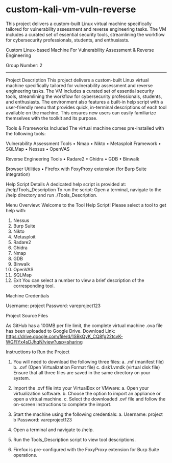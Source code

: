 # custom-kali-vm-vuln-reverse
This project delivers a custom-built Linux virtual machine specifically tailored for vulnerability assessment and reverse engineering tasks. The VM includes a curated set of essential security tools, streamlining the workflow for cybersecurity professionals, students, and enthusiasts.


Custom Linux-based Machine For Vulnerability Assessment & Reverse Engineering 

Group Number: 2
________________________________________
Project Description
This project delivers a custom-built Linux virtual machine specifically tailored for vulnerability assessment and reverse engineering tasks. The VM includes a curated set of essential security tools, streamlining the workflow for cybersecurity professionals, students, and enthusiasts.
The environment also features a built-in help script with a user-friendly menu that provides quick, in-terminal descriptions of each tool available on the machine. This ensures new users can easily familiarize themselves with the toolkit and its purpose.

Tools & Frameworks Included
The virtual machine comes pre-installed with the following tools:

Vulnerability Assessment Tools
•	Nmap
•	Nikto
•	Metasploit Framework
•	SQLMap
•	Nessus
•	OpenVAS

Reverse Engineering Tools
•	Radare2
•	Ghidra
•	GDB
•	Binwalk

Browser Utilities
•	Firefox with FoxyProxy extension (for Burp Suite integration)

Help Script Details
A dedicated help script is provided at:
/help/Tools_Description
To run the script:
Open a terminal, navigate to the /help directory and run 
 ./Tools_Description.

Menu Overview:
Welcome to the Tool Help Script!
Please select a tool to get help with:
1.	Nessus
2.	Burp Suite
3.	Nikto
4.	Metasploit
5.	Radare2
6.	Ghidra
7.	Nmap
8.	GDB
9.	Binwalk
10.	OpenVAS
11.	SQLMap
12.	Exit
You can select a number to view a brief description of the corresponding tool.



Machine Credentials

Username: project
Password: vareproject123



Project Source Files

As GitHub has a 100MB per file limit, the complete virtual machine .ova file has been uploaded to Google Drive.
Download Link: https://drive.google.com/file/d/1SBkQyK_CQ8fg22tcvK-WGFlYx4sDJhqN/view?usp=sharing




Instructions to Run the Project

1.	You will need to download the following three files:
a.	.mf (manifest file)
b.	.ovf (Open Virtualization Format file)
c.	disk1.vmdk (virtual disk file)
Ensure that all three files are saved in the same directory on your system.
2.	Import the .ovf file into your VirtualBox or VMware:
a.	Open your virtualization software.
b.	Choose the option to import an appliance or open a virtual machine.
c.	Select the downloaded .ovf file and follow the on-screen instructions to complete the import.

3.	Start the machine using the following credentials:
a.	Username: project
b	Password: vareproject123

4.	Open a terminal and navigate to /help.
5.	Run the Tools_Description script to view tool descriptions.
6.	Firefox is pre-configured with the FoxyProxy extension for Burp Suite operations.




